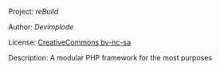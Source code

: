 Project: _reBuild_

Author: _Devimplode_

License: [CreativeCommons by-nc-sa](http://creativecommons.org/licenses/by-nc-sa/3.0/)

Description: A modular PHP framework for the most purposes
